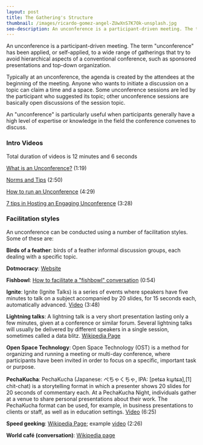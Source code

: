 ```yaml
---
layout: post
title: The Gathering's Structure
thumbnail: /images/ricardo-gomez-angel-ZUwXnS7K7Ok-unsplash.jpg
seo-description: An unconference is a participant-driven meeting. The term "unconference" applies to a wide range of gatherings that try to avoid hierarchical aspects of a conventional conference.
---
```


An unconference is a participant-driven meeting. The term "unconference" has been applied, or self-applied, to a wide range of gatherings that try to avoid hierarchical aspects of a conventional conference, such as sponsored presentations and top-down organization.

Typically at an unconference, the agenda is created by the attendees at the beginning of the meeting. Anyone who wants to initiate a discussion on a topic can claim a time and a space. Some unconference sessions are led by the participant who suggested its topic; other unconference sessions are basically open discussions of the session topic.

An "unconference" is particularly useful when participants generally have a high level of expertise or knowledge in the field the conference convenes to discuss.


### Intro Videos

Total duration of videos is 12 minutes and 6 seconds

[What is an Unconference?](https://www.youtube.com/watch?v=8HM5Q3ZkKSg) (1:19)

[Norms and Tips](https://www.youtube.com/watch?v=iUEt0xOysr4) (2:50)

[How to run an Unconference](https://youtu.be/rktd0nhV-mU) (4:29)

[7 tips in Hosting an Engaging Unconference](https://www.youtube.com/watch?v=iFCiOVVOEPE) (3:28)


### Facilitation styles

An unconference can be conducted using a number of facilitation styles. Some of these are:
    
**Birds of a feather**: birds of a feather informal discussion groups, each dealing with a specific topic.

**Dotmocracy**: [Website](https://dotmocracy.org/)

**Fishbowl**: [How to facilitate a "fishbowl" conversation](https://youtu.be/d5Mu3wxybpA) (0:54)

**Ignite**:  Ignite (Ignite Talks) is a series of events where speakers have five minutes to talk on a subject accompanied by 20 slides, for 15 seconds each, automatically advanced. [Video](https://www.youtube.com/watch?v=5sx9rOL9OuE) (3:48)

**Lightning talks**: A lightning talk is a very short presentation lasting only a few minutes, given at a conference or similar forum. Several lightning talks will usually be delivered by different speakers in a single session, sometimes called a data blitz. [Wikipedia Page](https://en.wikipedia.org/wiki/Lightning_talk)

**Open Space Technology**: Open Space Technology (OST) is a method for organizing and running a meeting or multi-day conference, where participants have been invited in order to focus on a specific, important task or purpose.

**PechaKucha**:  PechaKucha (Japanese: ぺちゃくちゃ, IPA: [petɕa kɯ̥tɕa],[1] chit-chat) is a storytelling format in which a presenter shows 20 slides for 20 seconds of commentary each. At a PechaKucha Night, individuals gather at a venue to share personal presentations about their work. The PechaKucha format can be used, for example, in business presentations to clients or staff, as well as in education settings. [Video](https://www.youtube.com/watch?v=xWC6mNbcD_Q) (6:25)

**Speed geeking**: [Wikipedia Page](https://en.wikipedia.org/wiki/Speed_geeking); example [video](https://youtu.be/nj6HOaxJVmk) (2:26)

**World café (conversation)**: [Wikipedia page](https://en.wikipedia.org/wiki/World_caf%C3%A9_(conversation))